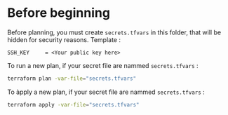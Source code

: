 # Before beginning

Before planning, you must create `secrets.tfvars` in this folder, that will be hidden for security reasons.
Template :

```HCL
SSH_KEY     = <Your public key here>
```

To run a new plan, if your secret file are nammed `secrets.tfvars` :

```Bash
terraform plan -var-file="secrets.tfvars"
```

To àpply a new plan, if your secret file are nammed `secrets.tfvars` :

```Bash
terraform apply -var-file="secrets.tfvars"
```
